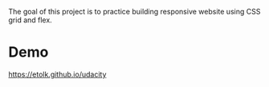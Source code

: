 The goal of this project is to practice building responsive website using CSS grid and flex.
# Demo
https://etolk.github.io/udacity

